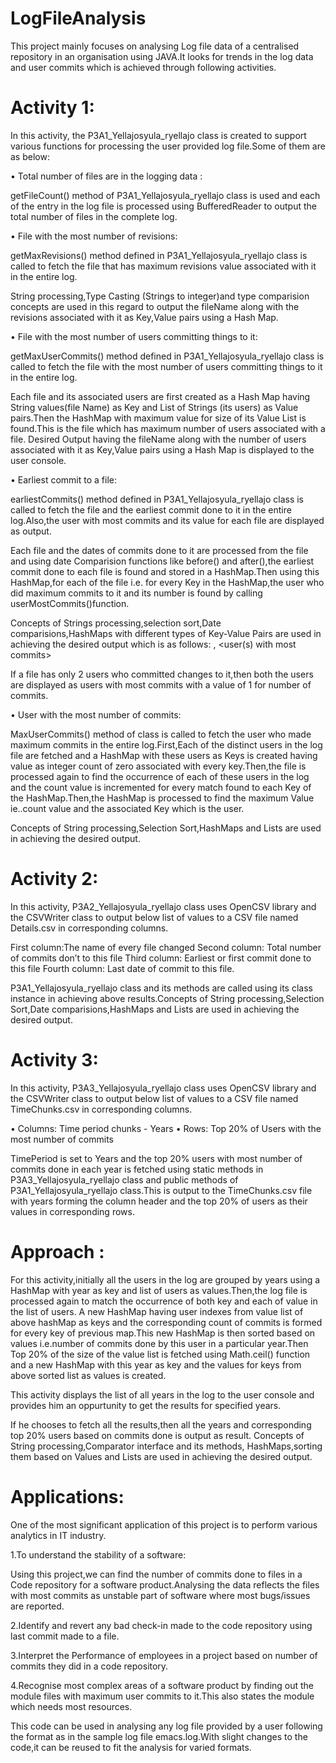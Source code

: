 # LogFileAnalysis
This project mainly focuses on analysing Log file data of a centralised repository in an organisation using JAVA.It looks for trends in the log data  and user commits  which is achieved through following activities.

Activity 1:
============

In this activity, the P3A1_Yellajosyula_ryellajo class is created to support various functions for processing the user provided log file.Some of them are as below:

•	Total number of  files are in the logging data :

getFileCount() method of P3A1_Yellajosyula_ryellajo class is used and each of the entry in the log file is processed using BufferedReader to output the total number of files in the complete log.

•	File with the most number of revisions:

getMaxRevisions() method defined in P3A1_Yellajosyula_ryellajo class is called to fetch the file  that has maximum revisions value associated with it in the entire log.

String processing,Type Casting (Strings to integer)and type comparision concepts are used in this regard to output the fileName along with the revisions associated with it as Key,Value pairs using a Hash Map. 

•	File with the most number of users committing things to it:

getMaxUserCommits() method defined in P3A1_Yellajosyula_ryellajo class is called to fetch the file  with the most number of users committing things to it in the entire log.

Each file and its associated users are first created as a Hash Map having String values(file Name) as Key and List of Strings (its users) as Value pairs.Then the HashMap with maximum value for size of its Value List is found.This is the file which has maximum number of users associated with a file. Desired Output having the fileName along with the number of users associated with it as Key,Value pairs using a Hash Map is displayed to the user console. 

•	Earliest commit to a file:

earliestCommits() method defined in P3A1_Yellajosyula_ryellajo class is called to fetch the file  and the earliest commit done to it in the entire log.Also,the user with most commits and its value for each file are displayed as output.

Each file and the dates of commits done to it are processed from the file and using date Comparision functions like before() and after(),the earliest commit done to each file is found and stored in a HashMap.Then using this HashMap,for each of the file i.e. for every Key in the HashMap,the user who did maximum commits to it and its number is found by calling userMostCommits()function. 

Concepts of Strings processing,selection sort,Date comparisions,HashMaps with different types of  Key-Value Pairs are used in achieving the desired output which is as follows:
 <file name>, 
<earliest commit of this file> 
<user(s) with most commits>
 <num of commits by this user>

If a file has only 2 users who committed changes to it,then both the users are displayed as users with most commits with a value of 1 for number of commits.

•	User with the most number of commits:

MaxUserCommits() method of class is called to fetch the user who made maximum commits in the entire log.First,Each of the distinct users in the log file are fetched and a HashMap with these users as Keys is created having value as integer count of zero associated with every key.Then,the file is processed again to find the occurrence of each of these users in the log and the count value is incremented for every match found to each Key of the HashMap.Then,the HashMap is processed to find the maximum Value ie..count value and the associated Key which is the user.

Concepts of String processing,Selection Sort,HashMaps and Lists are used in achieving the desired output. 

Activity 2:
===========
In this activity, P3A2_Yellajosyula_ryellajo class uses OpenCSV library and the CSVWriter class to output below list of values to a CSV file named Details.csv in corresponding columns.

First column:The  name of every file changed
Second column: Total number of commits don’t to this file
Third column: Earliest or first commit done to this file
Fourth column: Last date of commit to this file.

P3A1_Yellajosyula_ryellajo  class and its methods are called using its class instance in achieving above results.Concepts of String processing,Selection Sort,Date comparisions,HashMaps and Lists are used in achieving the desired output.


Activity 3:
==========

In this activity, P3A3_Yellajosyula_ryellajo class uses OpenCSV library and the CSVWriter class to output below list of values to a CSV file named TimeChunks.csv in corresponding columns.

•	Columns: Time period chunks - Years
•	Rows: Top 20% of Users with the most number of commits

TimePeriod is set to Years and the top 20% users with most number of commits done in each year is fetched  using static methods in P3A3_Yellajosyula_ryellajo class and public methods of P3A1_Yellajosyula_ryellajo class.This is output to the TimeChunks.csv file with years forming the column header and the top 20% of users as their values in corresponding rows.

Approach :
==========
For this activity,initially all the users in the log are grouped by years using a HashMap with year as key and list of users as values.Then,the log file is processed again to match the occurrence of both key and each of value in the list of users.
A new HashMap having user indexes from value list of above hashMap as keys and the corresponding count of commits is formed for every key of previous map.This new HashMap is then sorted based on values i.e.number of commits done by this user in a particular year.Then Top 20% of the size of the value list is fetched using Math.ceil() function and  a new HashMap with this year as key and the values for  keys from above sorted list as values is created.

This activity displays the list of all years in the log to the user console and provides him an oppurtunity to get the results for specified years.

If he chooses to fetch all the results,then all the years and corresponding top 20% users based on commits done is output as result.
Concepts of String processing,Comparator interface and its methods, HashMaps,sorting them based on Values and Lists are used in achieving the desired output.

Applications:
==============
One of the most significant application of this project is to perform various analytics in IT industry.

1.To understand the stability of a software:

Using this project,we can find the number of commits done to files in a Code repository for a software product.Analysing the data reflects the files with most commits as unstable part of software where most bugs/issues are reported.

2.Identify and revert any bad check-in made to the code repository using last commit made to a file.

3.Interpret  the Performance of employees in a project based on number of commits they did in a code repository.

4.Recognise most complex areas of a software product by finding out the module files with maximum user commits to it.This also states the module which needs most resources.

This code can be used in analysing any log file provided by a user following the format as in the sample log file emacs.log.With slight changes to the code,it can be reused to fit the analysis for varied formats.




